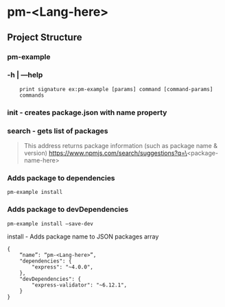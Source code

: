 # pm-\<Lang-here\>

## Project Structure

### pm-example 
### -h | —help
```
	print signature ex:pm-example [params] command [command-params]  
	commands 
```

### init <name> - creates package.json with name property

### search - gets list of packages

> This address returns package information (such as package name & version)
> https://www.npmjs.com/search/suggestions?q=\<package-name-here\>

### Adds package to dependencies
```pm-example install```

### Adds package to devDependencies
```pm-example install —save-dev```

install - Adds package name to JSON packages array
```
{
	“name”: “pm-<Lang-here>”,
	"dependencies": {
		"express": "~4.0.0",
	},
	"devDependencies": {
		"express-validator": "~6.12.1",
	}
}
```